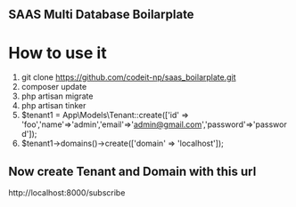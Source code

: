 ## SAAS Multi Database Boilarplate
# How to use it
1. git clone https://github.com/codeit-np/saas_boilarplate.git
2. composer update
3. php artisan migrate
4. php artisan tinker
5. $tenant1 = App\Models\Tenant::create(['id' => 'foo','name'=>'admin','email'=>'admin@gmail.com','password'=>'password']);
6. $tenant1->domains()->create(['domain' => 'localhost']);

## Now create Tenant and Domain with this url
http://localhost:8000/subscribe
